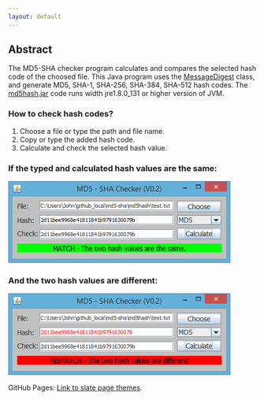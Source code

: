 ```yaml
---
layout: default
---
```

## [](#header-2)Abstract

The MD5-SHA checker program calculates and compares the selected hash code of the choosed file. This Java program uses the [MessageDigest](https://docs.oracle.com/javase/7/docs/api/java/security/MessageDigest.html) class, and generate MD5, SHA-1, SHA-256, SHA-384, SHA-512 hash codes. The [md5hash.jar](https://github.com/furedi/md5-sha/blob/master/md5hash.jar) code runs width jre1.8.0_131 or higher version of JVM.

### [](#header-3)How to check hash codes?
1.  Choose a file or type the path and file name.
2.  Copy or type the added hash code.
3.  Calculate and check the selected hash value.

### [](#header-3)If the typed and calculated hash values are the same:
![](./assets/images/match.png?raw=true)

### [](#header-3)And the two hash values are different:
![](./assets/images/mismatch.png?raw=true)

GitHub Pages: [Link to slate page themes](https://github.com/pages-themes/slate).

